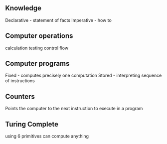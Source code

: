 Knowledge
---------
Declarative - statement of facts
Imperative - how to

Computer operations
-------------------
calculation
testing
control flow

Computer programs
-----------------
Fixed - computes precisely one computation
Stored - interpreting sequence of instructions

Counters
--------
Points the computer to the next instruction to execute in a program

Turing Complete
---------------
using 6 primitives can compute anything
